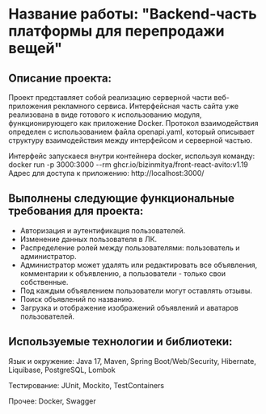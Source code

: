 # **Название работы: "Backend-часть платформы для перепродажи вещей"**

## Описание проекта:
Проект представляет собой реализацию серверной части веб-приложения рекламного сервиса. Интерфейсная часть сайта уже реализована в виде готового к использованию модуля, функционирующего как приложение Docker. Протокол взаимодействия определен с использованием файла openapi.yaml, который описывает структуру взаимодействия между интерфейсом и серверной частью.

Интерфейс запускаеся внутри контейнера docker, используя команду: docker run -p 3000:3000 --rm ghcr.io/bizinmitya/front-react-avito:v1.19
Адрес для доступа к приложению: http://localhost:3000/

## Выполнены следующие функциональные требования для проекта:
- Авторизация и аутентификация пользователей.
- Изменение данных пользователя в ЛК.
- Распределение ролей между пользователями: пользователь и администратор.
- Администратор может удалять или редактировать все объявления, комментарии к объявлению, а пользователи - только свои собственные.
- Под каждым объявлением пользователи могут оставлять отзывы.
- Поиск объявлений по названию.
- Загрузка и отображение изображений объявлений и аватаров пользователей.

## Используемые технологии и библиотеки:

Язык и окружение: Java 17, Maven, Spring Boot/Web/Security, Hibernate, Liquibase, PostgreSQL, Lombok

Тестирование: JUnit, Mockito, TestContainers

Прочее: Docker, Swagger
